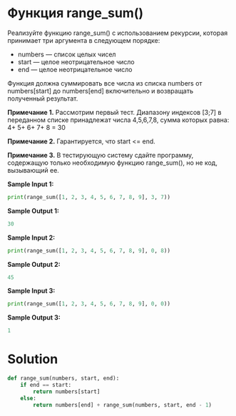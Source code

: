 # Функция range_sum()

Реализуйте функцию range_sum() с использованием рекурсии, которая принимает три аргумента в следующем порядке:

* numbers — список целых чисел
* start — целое неотрицательное число
* end — целое неотрицательное число

Функция должна суммировать все числа из списка numbers от numbers[start] до numbers[end] включительно и возвращать
полученный результат.

**Примечание 1.** Рассмотрим первый тест. Диапазону индексов [3;7] в переданном списке принадлежат числа 4,5,6,7,8,
сумма которых равна:
4+ 5+ 6+ 7+ 8 = 30

**Примечание 2.** Гарантируется, что start <= end.

**Примечание 3.** В тестирующую систему сдайте программу, содержащую только необходимую функцию range_sum(), но не код,
вызывающий ее.

**Sample Input 1:**

```python
print(range_sum([1, 2, 3, 4, 5, 6, 7, 8, 9], 3, 7))
```

**Sample Output 1:**

```python
30
```

**Sample Input 2:**

```python
print(range_sum([1, 2, 3, 4, 5, 6, 7, 8, 9], 0, 8))
```

**Sample Output 2:**

```python
45
```

**Sample Input 3:**

```python
print(range_sum([1, 2, 3, 4, 5, 6, 7, 8, 9], 0, 0))
```

**Sample Output 3:**

```python
1
```

# Solution

```python
def range_sum(numbers, start, end):
    if end == start:
        return numbers[start]                       
    else:
        return numbers[end] + range_sum(numbers, start, end - 1)
```